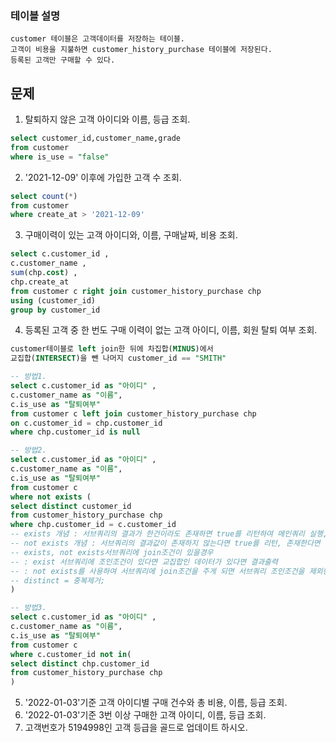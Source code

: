 ### 테이블 설명

    customer 테이블은 고객데이터를 저장하는 테이블.
    고객이 비용을 지불하면 customer_history_purchase 테이블에 저장된다.
    등록된 고객만 구매할 수 있다.

## 문제

1. 탈퇴하지 않은 고객 아이디와 이름, 등급 조회.

```sql
select customer_id,customer_name,grade
from customer
where is_use = "false"
```

2. '2021-12-09' 이후에 가입한 고객 수 조회.

```sql
select count(*)
from customer
where create_at > '2021-12-09'
```

3. 구매이력이 있는 고객 아이디와, 이름, 구매날짜, 비용 조회.

```sql
select c.customer_id ,
c.customer_name ,
sum(chp.cost) ,
chp.create_at
from customer c right join customer_history_purchase chp
using (customer_id)
group by customer_id
```

4. 등록된 고객 중 한 번도 구매 이력이 없는 고객 아이디, 이름, 회원 탈퇴 여부 조회.

```sql
customer테이블로 left join한 뒤에 차집합(MINUS)에서
교집합(INTERSECT)을 뺀 나머지 customer_id == "SMITH"
```

```SQL
-- 방법1.
select c.customer_id as "아이디" ,
c.customer_name as "이름",
c.is_use as "탈퇴여부"
from customer c left join customer_history_purchase chp
on c.customer_id = chp.customer_id
where chp.customer_id is null
```

```SQL
-- 방법2.
select c.customer_id as "아이디" ,
c.customer_name as "이름",
c.is_use as "탈퇴여부"
from customer c
where not exists (
select distinct customer_id
from customer_history_purchase chp
where chp.customer_id = c.customer_id
-- exists 개념 : 서브쿼리의 결과가 한건이라도 존재하면 true를 리턴하여 메인쿼리 실행, 존재하지않으면 false를 리턴
-- not exists 개념 : 서브쿼리의 결과값이 존재하지 않는다면 true를 리턴, 존재한다면 false를 리턴
-- exists, not exists서브쿼리에 join조건이 있을경우
-- : exist 서브쿼리에 조인조건이 있다면 교집합인 데이터가 있다면 결과출력
-- : not exists를 사용하여 서브쿼리에 join조건을 주게 되면 서브쿼리 조인조건을 제외한 나머지를 출력
-- distinct = 중복제거;
)
```

```SQL
-- 방법3.
select c.customer_id as "아이디" ,
c.customer_name as "이름",
c.is_use as "탈퇴여부"
from customer c
where c.customer_id not in(
select distinct chp.customer_id
from customer_history_purchase chp
)
```

5. '2022-01-03'기준 고객 아이디별 구매 건수와 총 비용, 이름, 등급 조회.
6. '2022-01-03'기준 3번 이상 구매한 고객 아이디, 이름, 등급 조회.
7. 고객번호가 5194998인 고객 등급을 골드로 업데이트 하시오.
